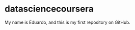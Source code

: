 datasciencecoursera
===================
My name is Eduardo, and this is my first repository on GitHub. 
